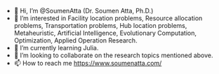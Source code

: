 - 👋 Hi, I’m @SoumenAtta (Dr. Soumen Atta, Ph.D.)
- 👀 I’m interested in Facility location problems, Resource allocation problems, Transportation problems, Hub location problems, Metaheuristic, Artificial Intelligence, Evolutionary Computation, Optimization, Applied Operation Research. 
- 🌱 I’m currently learning Julia. 
- 💞️ I’m looking to collaborate on the research topics mentioned above. 
- 📫 How to reach me https://www.soumenatta.com/

<!---
SoumenAtta/SoumenAtta is a ✨ special ✨ repository because its `README.md` (this file) appears on your GitHub profile.
You can click the Preview link to take a look at your changes.
--->
